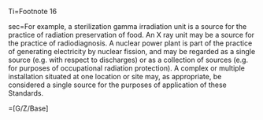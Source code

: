 Ti=Footnote 16

sec=For example, a sterilization gamma irradiation unit is a source for the practice of radiation preservation of food. An X ray unit may be a source for the practice of radiodiagnosis. A nuclear power plant is part of the practice of generating electricity by nuclear fission, and may be regarded as a single source (e.g. with respect to discharges) or as a collection of sources (e.g. for purposes of occupational radiation protection). A complex or multiple installation situated at one location or site may, as appropriate, be considered a single source for the purposes of application of these Standards.

=[G/Z/Base]